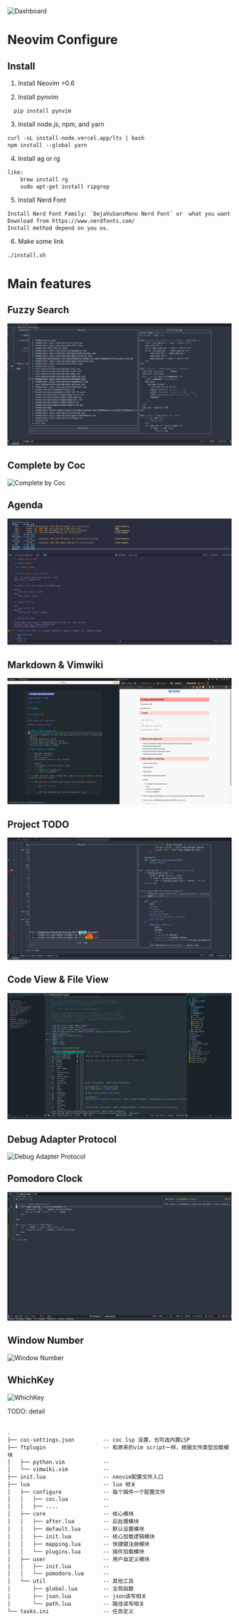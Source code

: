 ![Dashboard](./pic/dashboard.png)

# Neovim Configure

## Install

1. Install Neovim >0.6

2. Install pynvim
```
  pip install pynvim
```

3. Install node.js, npm, and yarn
```
curl -sL install-node.vercel.app/lts | bash
npm install --global yarn
```

4. Install ag or rg
```
like:
    brew install rg
    sudo apt-get install ripgrep
```

5. Install Nerd Font
```
Install Nerd Font Family: `DejaVuSansMono Nerd Font` or  what you want
Download from https://www.nerdfonts.com/
Install method depend on you os.
```

6. Make some link
```bash
./install.sh
```


# Main features
## Fuzzy Search
![Fuzzy Search](./pic/fuzzy_search.png)

## Complete by Coc
![Complete by Coc](./pic/complete.png)

## Agenda
![Agenda](./pic/orgmode.png)

## Markdown & Vimwiki
![Markdown & Vimwiki](./pic/markdown.png)

## Project TODO
![Project TODO](./pic/project_todo.png)

## Code View & File View
![Code View](./pic/code_view.png)

## Debug Adapter Protocol 
![Debug Adapter Protocol](./pic/debug_adapter_protocol.png)

## Pomodoro Clock 
![Pomodoro Clock](./pic/pomodoro.png)

## Window Number 
![Window Number](./pic/split_window.png)

## WhichKey 
![WhichKey](./pic/which_key.png)

TODO: detail





```

.
├── coc-settings.json         -- coc lsp 设置，也可选内置LSP
├── ftplugin                  -- 和原来的vim script一样，根据文件类型加载模块                  
│   ├── python.vim            --                         
│   └── vimwiki.vim           --                          
├── init.lua                  -- neovim配置文件入口                  
├── lua                       -- lua 相关                 
│   ├── configure             -- 每个插件一个配置文件                       
│   │   ├── coc.lua           --                          
│   │   ├── ....              --                       
│   ├── core                  -- 核心模块                 
│   │   ├── after.lua         -- 后处理模块                    
│   │   ├── default.lua       -- 默认设置模块                             
│   │   ├── init.lua          -- 核心加载逻辑模块                         
│   │   ├── mapping.lua       -- 快捷键注册模块                             
│   │   └── plugins.lua       -- 插件加载模块                             
│   ├── user                  -- 用户自定义模块                 
│   │   ├── init.lua          --                           
│   │   └── pomodoro.lua      --                              
│   └── util                  -- 其他工具                  
│       ├── global.lua        -- 全局函数                            
│       ├── json.lua          -- json读写相关                          
│       └── path.lua          -- 路径读写相关                          
└── tasks.ini                 -- 任务定义                   
                              
```
